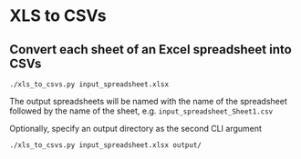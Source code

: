 XLS to CSVs
===========

Convert each sheet of an Excel spreadsheet into CSVs
----------------------------------------------------

````
./xls_to_csvs.py input_spreadsheet.xlsx
````

The output spreadsheets will be named with the name of the spreadsheet followed by the name of the sheet, e.g. `input_spreadsheet_Sheet1.csv`



Optionally, specify an output directory as the second CLI argument

````
./xls_to_csvs.py input_spreadsheet.xlsx output/
````

